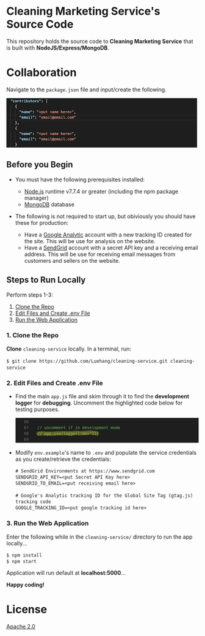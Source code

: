 # Cleaning Marketing Service's Source Code

  This repository holds the source code to **Cleaning Marketing Service** that is built with
  **NodeJS/Express/MongoDB**.

# Collaboration

  Navigate to the ``package.json`` file and input/create the following.

  ![](doc/images/collaboration-package.png)

## Before you Begin

  * You must have the following prerequisites installed:
    * [Node.js](https://nodejs.org/) runtime v7.7.4 or greater (including the npm package manager)
    * [MongoDB](https://docs.mongodb.com/v3.4/installation/) database

  * The following is not required to start up, but obiviously you should have these for production:
    * Have a [Google Analytic](https://analytics.google.com/analytics) account with a new tracking ID created for the site.  This will be use for analysis on the website.
    * Have a [SendGrid](https://sendgrid.com/) account with a secret API key and a receiving email address.  This will be use for receiving email messages from customers and sellers on the website.

## Steps to Run Locally

Perform steps 1-3:

  1. [Clone the Repo](#1-clone-the-repo)
  2. [Edit Files and Create .env File](#2-edit-files-and-create-env-file)
  3. [Run the Web Application](#3-run-the-web-application)

### 1. Clone the Repo

  **Clone** ``cleaning-service`` locally. In a terminal, run:

  `$ git clone https://github.com/Luehang/cleaning-service.git cleaning-service`

### 2. Edit Files and Create .env File

  * Find the main ``app.js`` file and skim through it to find the **development logger** for **debugging**.  Uncomment the highlighted code below for testing purposes.

    ![](doc/images/dev-logger.png)

  * Modify ``env.example``'s name to ``.env`` and populate the service
  credentials as you create/retrieve the credentials:

    ```
    # SendGrid Environments at https://www.sendgrid.com
    SENDGRID_API_KEY=<put Secret API Key here>
    SENDGRID_TO_EMAIL=<put receiving email here>

    # Google's Analytic tracking ID for the Global Site Tag (gtag.js) tracking code
    GOOGLE_TRACKING_ID=<put google tracking id here>
    ```

### 3. Run the Web Application

  Enter the following while in the ``cleaning-service/`` directory to run the app locally...

  ```
  $ npm install
  $ npm start
  ```

  Application will run default at **localhost:5000**...

  **Happy coding!**

# License

  [Apache 2.0](LICENSE)